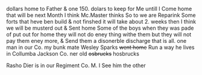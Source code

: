 dollars home to Father & one 150. dolars to keep for Me untill I Come home that will be next Month I think Mc.Master thinks So to we are Reparink Some forts that heve ben build & not finshed it will take about 2. weeks then I think we will be musterd out & Sent home  Some of the boys when they was pade of put out for home they will not do eney thing withe them but they will not pay them eney more, & Send them a disonerble discharge that is all. one man in our Co. my bunk mate Wesley Sparks ~~went home~~ Run a way he lives in Collumba Jackson Co. ner old ~~osbrucks~~ hosbrucks  

Rasho Dier is in our Regiment Co. M. I See him the other